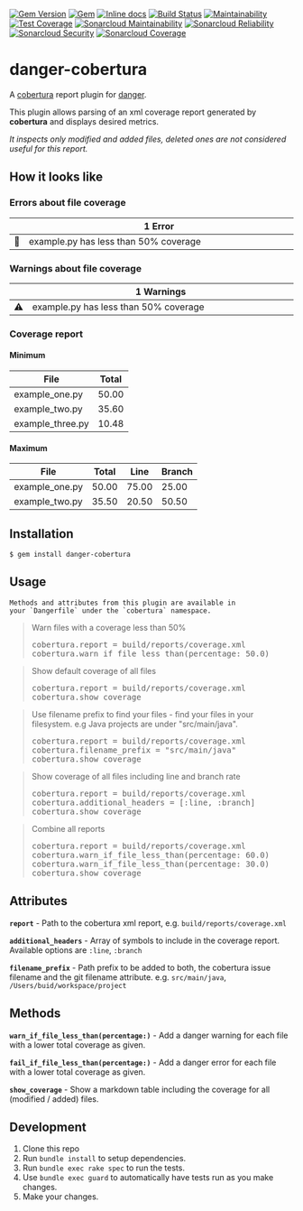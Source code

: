 [![Gem Version](https://badge.fury.io/rb/danger-cobertura.svg)](https://badge.fury.io/rb/danger-cobertura)
[![Gem](https://img.shields.io/gem/dt/danger-cobertura.svg)](https://rubygems.org/gems/danger-cobertura)
[![Inline docs](http://inch-ci.org/github/Kyaak/danger-cobertura.svg?branch=master)](http://inch-ci.org/github/Kyaak/danger-cobertura)
[![Build Status](https://travis-ci.org/Kyaak/danger-cobertura.svg?branch=master)](https://travis-ci.org/Kyaak/danger-cobertura)
[![Maintainability](https://api.codeclimate.com/v1/badges/2e657e2a49ddf9696ece/maintainability)](https://codeclimate.com/github/Kyaak/danger-cobertura/maintainability)
[![Test Coverage](https://api.codeclimate.com/v1/badges/2e657e2a49ddf9696ece/test_coverage)](https://codeclimate.com/github/Kyaak/danger-cobertura/test_coverage)
[![Sonarcloud Maintainability](https://sonarcloud.io/api/project_badges/measure?project=Kyaak_danger-cobertura&metric=sqale_rating)](https://sonarcloud.io/dashboard?id=Kyaak_danger-cobertura)
[![Sonarcloud Reliability](https://sonarcloud.io/api/project_badges/measure?project=Kyaak_danger-cobertura&metric=reliability_rating)](https://sonarcloud.io/dashboard?id=Kyaak_danger-cobertura)
[![Sonarcloud Security](https://sonarcloud.io/api/project_badges/measure?project=Kyaak_danger-cobertura&metric=security_rating)](https://sonarcloud.io/dashboard?id=Kyaak_danger-cobertura)
[![Sonarcloud Coverage](https://sonarcloud.io/api/project_badges/measure?project=Kyaak_danger-cobertura&metric=coverage)](https://sonarcloud.io/dashboard?id=Kyaak_danger-cobertura)

# danger-cobertura

A [cobertura](http://cobertura.github.io/cobertura/) report plugin for [danger](https://danger.systems/ruby).

This plugin allows parsing of an xml coverage report generated by __cobertura__ and displays desired metrics.

_It inspects only modified and added files, deleted ones are not considered useful for this report._

## How it looks like
### Errors about file coverage
<table>
  <thead>
    <tr>
      <th width="50"></th>
      <th width="100%">
          1 Error
      </th>
    </tr>
  </thead>
  <tbody>
    <tr>
      <td><g-emoji alias="no_entry_sign" fallback-src="https://assets-cdn.github.com/images/icons/emoji/unicode/1f6ab.png">🚫</g-emoji></td>
      <td>example.py has less than 50% coverage</td>
    </tr>
  </tbody>
</table>

### Warnings about file coverage
<table>
  <thead>
    <tr>
      <th width="50"></th>
      <th width="100%">
          1 Warnings
      </th>
    </tr>
  </thead>
  <tbody>
    <tr>
      <td><g-emoji alias="warning" fallback-src="https://assets-cdn.github.com/images/icons/emoji/unicode/26a0.png">⚠️</g-emoji></td>
      <td>example.py has less than 50% coverage</td>
    </tr>
  </tbody>
</table>

### Coverage report

#### Minimum 
 
File | Total
-----|-----
example_one.py | 50.00
example_two.py | 35.60
example_three.py | 10.48

#### Maximum 
 
File | Total | Line | Branch
-----|-----|-----|-----
example_one.py | 50.00 | 75.00 | 25.00
example_two.py | 35.50 | 20.50 | 50.50

## Installation

    $ gem install danger-cobertura

## Usage

    Methods and attributes from this plugin are available in
    your `Dangerfile` under the `cobertura` namespace.

<blockquote>Warn files with a coverage less than 50%
<pre>
cobertura.report = build/reports/coverage.xml
cobertura.warn_if_file_less_than(percentage: 50.0)
</pre>
</blockquote>    

<blockquote>Show default coverage of all files 
<pre>
cobertura.report = build/reports/coverage.xml
cobertura.show_coverage
</pre>
</blockquote>   

<blockquote>Use filename prefix to find your files - find your files in your filesystem. e.g Java projects are under "src/main/java".
<pre>
cobertura.report = build/reports/coverage.xml
cobertura.filename_prefix = "src/main/java"
cobertura.show_coverage
</pre>
</blockquote>   

<blockquote>Show coverage of all files including line and branch rate
<pre>
cobertura.report = build/reports/coverage.xml
cobertura.additional_headers = [:line, :branch]
cobertura.show_coverage
</pre>
</blockquote>   

<blockquote>Combine all reports 
<pre>
cobertura.report = build/reports/coverage.xml
cobertura.warn_if_file_less_than(percentage: 60.0)
cobertura.warn_if_file_less_than(percentage: 30.0)
cobertura.show_coverage
</pre>
</blockquote>  

## Attributes

__`report`__ - Path to the cobertura xml report, e.g. `build/reports/coverage.xml`

__`additional_headers`__ - Array of symbols to include in the coverage report. Available options are `:line`, `:branch`

__`filename_prefix`__ - Path prefix to be added to both, the cobertura issue filename and the git filename attribute. e.g. `src/main/java`, `/Users/buid/workspace/project` 

## Methods

__`warn_if_file_less_than(percentage:)`__ - Add a danger warning for each file with a lower total coverage as given.

__`fail_if_file_less_than(percentage:)`__ - Add a danger error for each file with a lower total coverage as given.

__`show_coverage`__ - Show a markdown table including the coverage for all (modified / added) files.

## Development

1. Clone this repo
2. Run `bundle install` to setup dependencies.
3. Run `bundle exec rake spec` to run the tests.
4. Use `bundle exec guard` to automatically have tests run as you make changes.
5. Make your changes.
